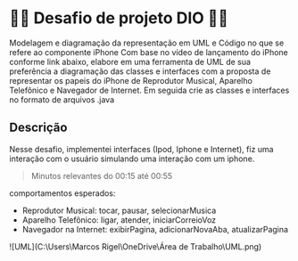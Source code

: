 # 🚀🚀 Desafio de projeto DIO  🚀🚀

Modelagem e diagramação da representação em UML e Código no que se refere ao componente iPhone Com base no vídeo de lançamento do iPhone conforme link abaixo, elabore em uma ferramenta de UML de sua preferência a diagramação das classes e interfaces com a proposta de representar os papeis do iPhone de Reprodutor Musical, Aparelho Telefônico e Navegador de Internet. Em seguida crie as classes
e interfaces no formato de arquivos .java

## Descrição

Nesse desafio, implementei interfaces (Ipod, Iphone e Internet), fiz uma interação com o usuário simulando uma interação com um iphone.

> Minutos relevantes do 00:15 até 00:55

comportamentos esperados:

-  Reprodutor Musical: tocar, pausar, selecionarMusica
-  Aparelho Telefônico: ligar, atender, iniciarCorreioVoz
-  Navegador na Internet: exibirPagina, adicionarNovaAba, atualizarPagina



![UML](C:\Users\Marcos Rigel\OneDrive\Área de Trabalho\UML.png)

